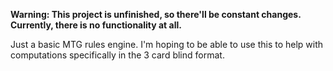 **Warning: This project is unfinished, so there'll be constant changes. Currently, there is no functionality at all.**

Just a basic MTG rules engine. I'm hoping to be able to use this to help with computations specifically in the 3 card blind format.